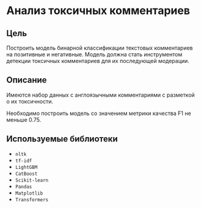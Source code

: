 # Анализ токсичных комментариев

## Цель
Построить модель бинарной классификации текстовых комментариев на позитивные и негативные. Модель должна стать инструментом детекции токсичных комментариев для их последующей модерации.

## Описание
Имеются набор данных с англоязычными комментариями с разметкой о их токсичности.

Необходимо построить модель со значением метрики качества F1 не меньше 0.75.

## Используемые библиотеки
- `nltk`
- `tf-idf`
- `LightGBM`
- `CatBoost`
- `Scikit-learn`
- `Pandas`
- `Matplotlib`
- `Transformers`
